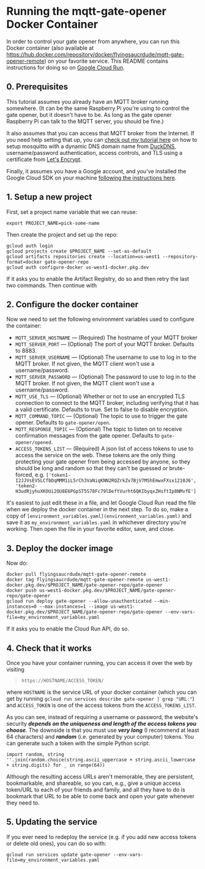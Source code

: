 # Running the mqtt-gate-opener Docker Container

In order to control your gate opener from anywhere, you can run this Docker container (also available at https://hub.docker.com/repository/docker/flyingsaucrdude/mqtt-gate-opener-remote) on your favorite service. This README contains instructions for doing so on [Google Cloud Run](https://cloud.google.com/run/).

## 0. Prerequisites

This tutorial assumes you already have an MQTT broker running somewhere. (It can be the same Raspberry Pi you're using to control the gate opener, but it doesn't have to be. As long as the gate opener Raspberry Pi can talk to the MQTT server, you should be fine.) 

It also assumes that you can access that MQTT broker from the Internet. If you need help setting that up, you can [check out my tutorial here](https://www.hackster.io/jeremy-gillula/mqtt-encryption-acls-and-client-authentication-cfa61d) on how to setup mosquitto with a dynamic DNS domain name from [DuckDNS](https://www.duckdns.org), username/password authentication, access controls, and TLS using a certificate from [Let's Encrypt](https://letsencrypt.org).

Finally, it assumes you have a Google account, and you've installed the Google Cloud SDK on your machine [following the instructions here](https://cloud.google.com/sdk/docs/install#deb).

## 1. Setup a new project

First, set a project name variable that we can reuse:
```
export PROJECT_NAME=pick-some-name
```

Then create the project and set up the repo:

```
gcloud auth login
gcloud projects create $PROJECT_NAME --set-as-default
gcloud artifacts repositories create --location=us-west1 --repository-format=docker gate-opener-repo
gcloud auth configure-docker us-west1-docker.pkg.dev
```

If it asks you to enable the Artifact Registry, do so and then retry the last two commands. Then continue with

## 2. Configure the docker container

Now we need to set the following environment variables used to configure the container:
* `MQTT_SERVER_HOSTNAME` — (Required) The hostname of your MQTT broker
* `MQTT_SERVER_PORT` — (Optional) The port of your MQTT broker. Defaults to 8883.
* `MQTT_SERVER_USERNAME` — (Optional) The username to use to log in to the MQTT broker. If not given, the MQTT client won't use a username/password.
* `MQTT_SERVER_PASSWORD` — (Optional) The password to use to log in to the MQTT broker. If not given, the MQTT client won't use a username/password.
* `MQTT_USE_TLS` — (Optional) Whether or not to use an encrypted TLS connection to connect to the MQTT broker, including verifying that it has a valid certificate. Defaults to true. Set to false to disable encryption.
* `MQTT_COMMAND_TOPIC` — (Optional) The topic to use to trigger the gate opener. Defaults to `gate-opener/open`.
* `MQTT_RESPONSE_TOPIC` — (Optional) The topic to listen on to receive confirmation messages from the gate opener. Defaults to `gate-opener/opened`.
* `ACCESS_TOKENS_LIST` — (Required) A json list of access tokens to use to access the service on the web. These tokens are the only thing protecting your gate opener from being accessed by anyone, so they should be long and random so that they can't be guessed or brute-forced, e.g. `['token1-I2JJVsEV5LCfbDqMMM1iL5rCh3VaNiqKNN2RQZrkZv7BjV7MShEmwxFXsx1210J6', 'token2-H3udRjyhuXKOUi2OU8E6PGpST5S78Fc79lDeftVurht6QKIbyqxZHsftIp8NMvfE']`

It's easiest to just edit these in a file, and let Google Cloud Run read the file when we deploy the docker container in the next step. To do so, make a copy of `[environment_variables.yaml](environment_variables.yaml)` and save it as `my_environment_variables.yaml` in whichever directory you're working. Then open the file in your favorite editor, save, and close.

## 3. Deploy the docker image

Now do:

```
docker pull flyingsaucrdude/mqtt-gate-opener-remote 
docker tag flyingsaucrdude/mqtt-gate-opener-remote us-west1-docker.pkg.dev/$PROJECT_NAME/gate-opener-repo/gate-opener
docker push us-west1-docker.pkg.dev/$PROJECT_NAME/gate-opener-repo/gate-opener
gcloud run deploy gate-opener --allow-unauthenticated --min-instances=0 --max-instances=1 --image us-west1-docker.pkg.dev/$PROJECT_NAME/gate-opener-repo/gate-opener --env-vars-file=my_environment_variables.yaml
```

If it asks you to enable the Cloud Run API, do so.

## 4. Check that it works

Once you have your container running, you can access it over the web by visiting

> `https://HOSTNAME/ACCESS_TOKEN/`

where `HOSTNAME` is the service URL of your docker container (which you can get by running `gcloud run services describe gate-opener | grep "URL:"`) and `ACCESS_TOKEN` is one of the access tokens from the `ACCESS_TOKENS_LIST`.

As you can see, instead of requiring a username or password, the website's security ***depends on the uniqueness and length of the access tokens you choose***. The downside is that you must use ***very long*** (I recommend at least 64 characters) and ***random*** (i.e. generated by your computer) tokens. You can generate such a token with the simple Python script:

```
import random, string
''.join(random.choice(string.ascii_uppercase + string.ascii_lowercase + string.digits) for _ in range(64))
```

Although the resulting access URLs aren't memorable, they are persistent, bookmarkable, and shareable, so you can, e.g., give a unique access token/URL to each of your friends and family, and all they have to do is bookmark that URL to be able to come back and open your gate whenever they need to.

## 5. Updating the service

If you ever need to redeploy the service (e.g. if you add new access tokens or delete old ones), you can do so with:

```
gcloud run services update gate-opener --env-vars-file=my_environment_variables.yaml
```
